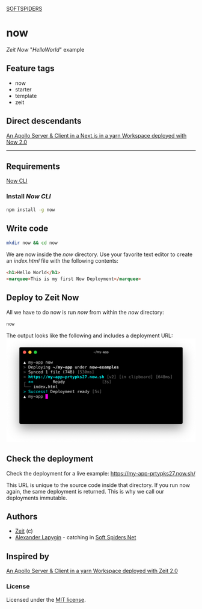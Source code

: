 [SOFTSPIDERS](https://github.com/softspiders/softspiders)

# now

*Zeit Now* "*HelloWorld*" example

## Feature tags

- now
- starter
- template
- zeit

## Direct descendants

[An Apollo Server & Client in a Next.js in a yarn Workspace deployed with Now 2.0](https://github.com/softspiders/zeit-now-next-typescript-graphql-apollo)

---

## Requirements

[Now CLI](https://zeit.co/docs/v2/getting-started/installation/#now-cli)

### Install *Now CLI*

```sh
npm install -g now
```

## Write code

```sh
mkdir now && cd now
```

We are now inside the *now* directory. Use your favorite text editor to create an *index.html* file with the following contents:

```html
<h1>Hello World</h1>
<marquee>This is my first Now Deployment</marquee>
```

## Deploy to Zeit Now

All we have to do now is run *now* from within the *now* directory:

```sh
now
```

The output looks like the following and includes a deployment URL:
![CLI console](basic-deployment-index.png)

## Check the deployment

Check the deployment for a live example: https://my-app-prtypks27.now.sh/

This URL is unique to the source code inside that directory. If you run now again, the same deployment is returned. This is why we call our deployments immutable.

## Authors

* [Zeit](https://zeit.co/) (c)
* [Alexander Lapygin](https://github.com/AlexanderLapygin) - catching in [Soft Spiders Net](https://github.com/softspider)

## Inspired by

[An Apollo Server & Client in a yarn Workspace deployed with Zeit 2.0](https://zeit.co/docs/v2/deployments/basics/)

### License

Licensed under the [MIT license](./LICENSE).
